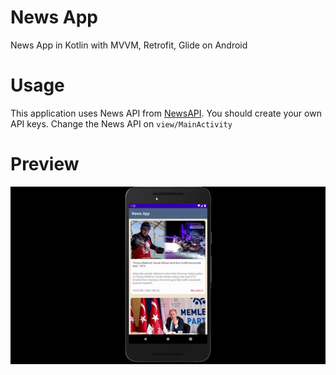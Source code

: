 # News App
News App in Kotlin with MVVM, Retrofit, Glide on Android

# Usage
This application uses News API from [NewsAPI](https://newsapi.org/). You should create your own API keys. Change the News API on <code>view/MainActivity</code>

# Preview 
<img src="/newsapp_preview.gif"/>
